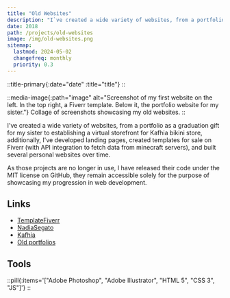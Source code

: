 ```yaml
---
title: "Old Websites"
description: "I`ve created a wide variety of websites, from a portfolio as a graduation gift for my sister to establishing a virtual storefront for Kafhia bikini store, additionally, I`ve developed landing pages, created templates for sale on Fiverr (with API integration to fetch data from minecraft servers), and built several personal websites over time."
date: 2018
path: /projects/old-websites
image: /img/old-websites.png
sitemap:
  lastmod: 2024-05-02
  changefreq: monthly
  priority: 0.3
---
```


::title-primary{:date="date" :title="title"}
::

::media-image{:path="image" alt="Screenshot of my first website on the left. In the top right, a Fiverr template. Below it, the portfolio website for my sister."}
Collage of screenshots showcasing my old websites.
::

I've created a wide variety of websites, from a portfolio as a graduation gift for my sister to establishing a virtual storefront for Kafhia bikini store, additionally, I've developed landing pages, created templates for sale on Fiverr (with API integration to fetch data from minecraft servers), and built several personal websites over time.

As those projects are no longer in use, I have released their code under the MIT license on GitHub, they remain accessible solely for the purpose of showcasing my progression in web development.

## Links

- [TemplateFiverr](https://github.com/ArthurSegato/TemplateFiverr)
- [NadiaSegato](https://github.com/ArthurSegato/NadiaSegato)
- [Kafhia](https://github.com/ArthurSegato/Kafhia)
- [Old portfolios](https://github.com/ArthurSegato/OldPortfolios)

## Tools

::pill{:items='["Adobe Photoshop", "Adobe Illustrator", "HTML 5", "CSS 3", "JS"]'}
::
